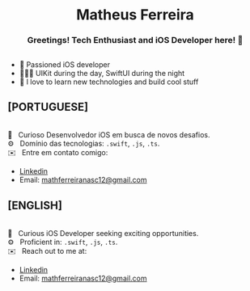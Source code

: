 <h1 align="center">Matheus Ferreira</h1>

<h3 align="center">Greetings! Tech Enthusiast and iOS Developer here! 👋</h3>

##
- 📱 Passioned iOS developer
- 👨🏼‍💻 UIKit during the day, SwiftUI during the night
- 📖 I love to learn new technologies and build cool stuff

## [PORTUGUESE]

<br/> 💬 &nbsp; Curioso Desenvolvedor iOS em busca de novos desafios.
<br/> ⚙️ &nbsp; Domínio das tecnologias: `.swift`, `.js`, `.ts`.
<br/> ✉️ &nbsp; Entre em contato comigo:
   - [Linkedin](https://www.linkedin.com/in/matheuszx)
   - Email: mathferreiranasc12@gmail.com

## [ENGLISH]

<br/> 💬 &nbsp; Curious iOS Developer seeking exciting opportunities.
<br/> ⚙️ &nbsp; Proficient in: `.swift`, `.js`, `.ts`.
<br/> ✉️ &nbsp; Reach out to me at:
   - [Linkedin](https://www.linkedin.com/in/matheuszx)
   - Email: mathferreiranasc12@gmail.com
